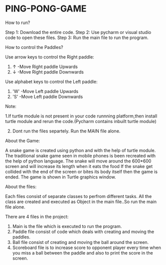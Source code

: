 # PING-PONG-GAME
How to run?

Step 1: Download the entire code.
Step 2: Use pycharm or visual studio code to open these files.
Step 3: Run the main file to run the program.

How to control the Paddles?

Use arrow keys to control the Right paddle:

 1. ↑ -Move Right paddle Upwards
 2. ↓ -Move Right paddle Downwards
 
Use alphabet keys to control the Left paddle:

 1. 'W' -Move Left paddle Upwards
 2. 'S' -Move Left paddle Downwards
  
Note:

1.If turtle module is not present in your code runnning platform,then install turtle module and rerun the code.(Pycharm contains inbuilt turtle module)

2. Dont run the files separtely. Run the MAIN file alone.

About the Game:

A snake game is created using python and with the help of turtle module. 
The traditional snake game seen in mobile phones is been recreated with the help of python language. 
The snake will move around the 600*600 screen and will increase its length when it eats the food 
If the snake get collided with the end of the screen or bites its body itself then the game is ended.
The game is shown in Turtle graphics window.

About the files:

Each files consist of separate classes to perfrom different tasks. 
All the class are created and executed as Object in the main file..So run the main file alone.

There are 4  files in the project:

1. Main is the file which is executed to run the program.
2. Paddle file consist of code which deals with creating and moving the paddles.
3. Ball file consist of creating and moving the ball around the screen.
4. Scoreboard file is to increase score to opponent player every time when you miss a ball between the paddle and also to print the score in the screen.


